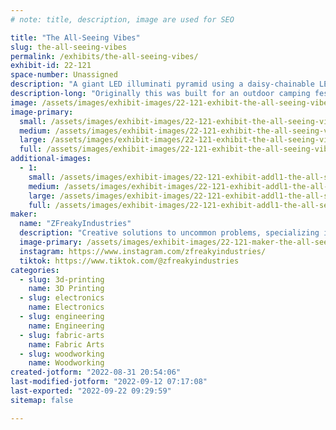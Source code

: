```yaml
---
# note: title, description, image are used for SEO

title: "The All-Seeing Vibes"
slug: the-all-seeing-vibes
permalink: /exhibits/the-all-seeing-vibes/
exhibit-id: 22-121
space-number: Unassigned
description: "A giant LED illuminati pyramid using a daisy-chainable LED control system."
description-long: "Originally this was built for an outdoor camping festival as an art piece. Here not only is there spectacle in how large the piece came out, but several, multi-discipline engineering challenges were overcome to accomplish this exhibit. Elements of wood-working, lots of 3D printing, electrical engineering, PCB design, fiber arts and more were all integrated together in only under as much careful watch as the pyramid itself symbolizes"
image: /assets/images/exhibit-images/22-121-exhibit-the-all-seeing-vibes-all-seeing-vibes-render-large.png
image-primary: 
  small: /assets/images/exhibit-images/22-121-exhibit-the-all-seeing-vibes-all-seeing-vibes-render-small.png
  medium: /assets/images/exhibit-images/22-121-exhibit-the-all-seeing-vibes-all-seeing-vibes-render-medium.png
  large: /assets/images/exhibit-images/22-121-exhibit-the-all-seeing-vibes-all-seeing-vibes-render-large.png
  full: /assets/images/exhibit-images/22-121-exhibit-the-all-seeing-vibes-all-seeing-vibes-render-full.png
additional-images: 
  - 1:
    small: /assets/images/exhibit-images/22-121-exhibit-addl1-the-all-seeing-vibes-all-seeing-vibes-progress-small.JPG
    medium: /assets/images/exhibit-images/22-121-exhibit-addl1-the-all-seeing-vibes-all-seeing-vibes-progress-medium.JPG
    large: /assets/images/exhibit-images/22-121-exhibit-addl1-the-all-seeing-vibes-all-seeing-vibes-progress-large.JPG
    full: /assets/images/exhibit-images/22-121-exhibit-addl1-the-all-seeing-vibes-all-seeing-vibes-progress-full.JPG
maker: 
  name: "ZFreakyIndustries"
  description: "Creative solutions to uncommon problems, specializing in embedded electronics, Arduino, and LED lighting arrays. Also involved in pushing the limits of 3D printing applications."
  image-primary: /assets/images/exhibit-images/22-121-maker-the-all-seeing-vibes-z-freaky-industries-retrov-11-medium.jpg
  instagram: https://www.instagram.com/zfreakyindustries/
  tiktok: https://www.tiktok.com/@zfreakyindustries
categories: 
  - slug: 3d-printing
    name: 3D Printing
  - slug: electronics
    name: Electronics
  - slug: engineering
    name: Engineering
  - slug: fabric-arts
    name: Fabric Arts
  - slug: woodworking
    name: Woodworking
created-jotform: "2022-08-31 20:54:06"
last-modified-jotform: "2022-09-12 07:17:08"
last-exported: "2022-09-22 09:29:59"
sitemap: false

---
```

